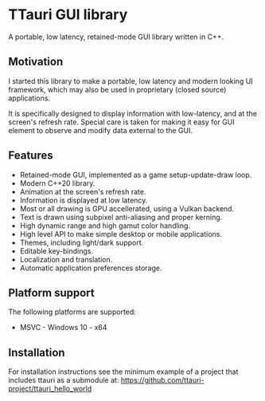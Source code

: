 TTauri GUI library
==================

A portable, low latency, retained-mode GUI library written in C++.


Motivation
----------
I started this library to make a portable, low latency and modern looking
UI framework, which may also be used in proprietary (closed source) applications.

It is specifically designed to display information with low-latency,
and at the screen's refresh rate. Special care is taken for making
it easy for GUI element to observe and modify data external to the GUI.

Features
--------

 - Retained-mode GUI, implemented as a game setup-update-draw loop.
 - Modern C++20 library.
 - Animation at the screen's refresh rate.
 - Information is displayed at low latency.
 - Most or all drawing is GPU accellerated, using a Vulkan backend.
 - Text is drawn using subpixel anti-aliasing and proper kerning.
 - High dynamic range and high gamut color handling.
 - High level API to make simple desktop or mobile applications.
 - Themes, including light/dark support.
 - Editable key-bindings.
 - Localization and translation.
 - Automatic application preferences storage.

Platform support
----------------

The following platforms are supported:
 - MSVC - Windows 10 - x64

Installation
------------
For installation instructions see the minimum example of a project that
includes ttauri as a submodule at:
<https://github.com/ttauri-project/ttauri_hello_world>


